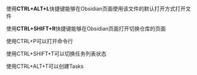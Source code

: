 使用**CTRL+ALT+L**快捷键能够在Obsidian页面使用该文件的默认打开方式打开文件

使用**CTRL+SHIFT+R**快捷键能够在Obsidian页面打开切换仓库的页面

使用CTRL+P可以打开命令行

使用CTRL+SHIFT+T可以切换任务列表状态

使用CTRL+ALT+T可以创建Tasks